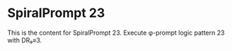 # SpiralPrompt 23

This is the content for SpiralPrompt 23.
Execute φ-prompt logic pattern 23 with DR₉≡3.